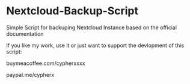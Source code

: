 # Nextcloud-Backup-Script
Simple Script for backuping Nextcloud Instance based on the official documentation

If you like my work, use it or just want to support the devlopment of this script:

buymeacoffee.com/cypherxxxx

paypal.me/cypherx
